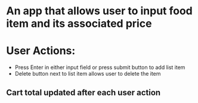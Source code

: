 # An app that allows user to input food item and its associated price
# User Actions:
- Press Enter in either input field or press submit button to add list item
- Delete button next to list item allows user to delete the item
## Cart total updated after each user action
